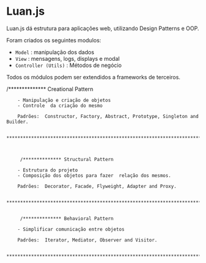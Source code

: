 <h1>Luan.js</h1>

<p>Luan.js dá estrutura para aplicações web, utilizando Design Patterns e OOP.</p>

<p>Foram criados os seguintes modulos:</p>

<ul>
 <li><code>Model</code> : manipulação dos dados</li>
 <li><code>View</code> : mensagens, logs, displays e modal</li>
 <li><code>Controller (Utils)</code> : Métodos de negócio</li>
</ul>

<p>Todos os módulos podem ser extendidos a frameworks de terceiros.</p>

<p>/************** Creational Pattern

        - Manipulação e criação de objetos
        - Controle  da criação do mesmo

        Padrões:  Constructor, Factory, Abstract, Prototype, Singleton and Builder. 

        ****************************************************************************/



         /************** Structural Pattern

        - Estrutura do projeto
        - Composição dos objetos para fazer  relação dos mesmos.

        Padrões:  Decorator, Facade, Flyweight, Adapter and Proxy. 

        ****************************************************************************/


         /************** Behavioral Pattern

        - Simplificar comunicação entre objetos

        Padrões:  Iterator, Mediator, Observer and Visitor.

        ****************************************************************************/</p>